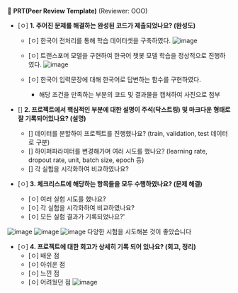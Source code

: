 🔑 **PRT(Peer Review Template)**
(Reviewer: OOO)

- [ㅇ]  **1. 주어진 문제를 해결하는 완성된 코드가 제출되었나요? (완성도)**
    - [ㅇ] 한국어 전처리를 통해 학습 데이터셋을 구축하였다.
![image](https://github.com/scvdx0/aiffel-repo/assets/169222852/a09c40be-ec8a-4c27-87bb-365ba341f803)
   
    - [ㅇ] 트랜스포머 모델을 구현하여 한국어 챗봇 모델 학습을 정상적으로 진행하였다.
![image](https://github.com/scvdx0/aiffel-repo/assets/169222852/9580d8d1-7f9b-44ce-bfd6-c7ffa1868c94)
    - [ㅇ] 한국어 입력문장에 대해 한국어로 답변하는 함수를 구현하였다.
        - 해당 조건을 만족하는 부분의 코드 및 결과물을 캡쳐하여 사진으로 첨부

- []  **2. 프로젝트에서 핵심적인 부분에 대한 설명이 주석(닥스트링) 및 마크다운 형태로 잘 기록되어있나요? (설명)**
    - [] 데이터를 분할하여 프로젝트를 진행했나요? (train, validation, test 데이터로 구분)
    - [] 하이퍼파라미터를 변경해가며 여러 시도를 했나요? (learning rate, dropout rate, unit, batch size, epoch 등)
    - [] 각 실험을 시각화하여 비교하였나요?

- [ㅇ]  **3. 체크리스트에 해당하는 항목들을 모두 수행하였나요? (문제 해결)**
    - [ㅇ]  여러 실험 시도를 했나요?
    - [ㅇ]  각 실험을 시각화하여 비교하였나요?
    - [ㅇ]  모든 실험 결과가 기록되었나요?'

![image](https://github.com/scvdx0/aiffel-repo/assets/169222852/ddd21ab8-5b97-4b51-9905-693128088f7f)
![image](https://github.com/scvdx0/aiffel-repo/assets/169222852/aead5e83-f3b7-4f51-9263-2659f75dbbe0)
![image](https://github.com/scvdx0/aiffel-repo/assets/169222852/7f4435c4-c73f-468c-8324-133daf99efa7)
다양한 시험을 시도해본 것이 좋았습니다

- [ㅇ]  **4. 프로젝트에 대한 회고가 상세히 기록 되어 있나요? (회고, 정리)**
    - [ㅇ]  배운 점
    - [ㅇ]  아쉬운 점
    - [ㅇ]  느낀 점
    - [ㅇ]  어려웠던 점
  ![image](https://github.com/scvdx0/aiffel-repo/assets/169222852/b93e7685-eb29-4f7d-9612-cda2dfb7c076)



